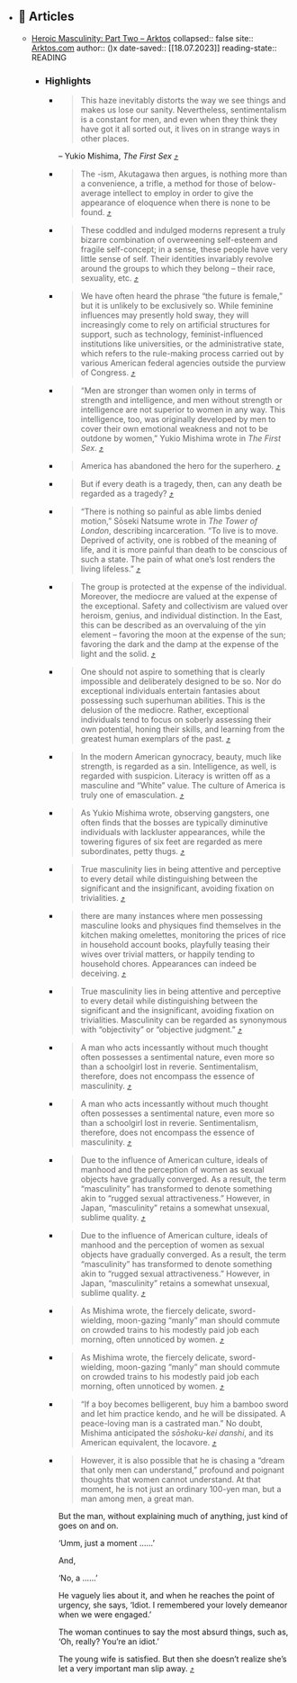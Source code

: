 - ## 🔖 Articles
	- [Heroic Masculinity: Part Two – Arktos](https://omnivore.app/me/https-arktos-com-2023-07-16-heroic-masculinity-part-two-1896a40c29c)
	  collapsed:: false
	  site:: [Arktos.com](https://arktos.com/2023/07/16/heroic-masculinity-part-two)
	  author:: ()x
	  date-saved:: [[18.07.2023]]
	  reading-state:: READING
		- ### Highlights
			- > This haze inevitably distorts the way we see things and makes us lose our sanity. Nevertheless, sentimentalism is a constant for men, and even when they think they have got it all sorted out, it lives on in strange ways in other places.
			  > 
			  – Yukio Mishima, _The First Sex_ [⤴️](https://omnivore.app/me/https-arktos-com-2023-07-16-heroic-masculinity-part-two-1896a40c29c#4f8afe9f-c4bd-4c0a-8935-84da59aaedd9)
			- > The -ism, Akutagawa then argues, is nothing more than a convenience, a trifle, a method for those of below-average intellect to employ in order to give the appearance of eloquence when there is none to be found. [⤴️](https://omnivore.app/me/https-arktos-com-2023-07-16-heroic-masculinity-part-two-1896a40c29c#44a750d0-2ebd-4c98-87d7-cb849446c8e8)
			- > These coddled and indulged moderns represent a truly bizarre combination of overweening self-esteem and fragile self-concept; in a sense, these people have very little sense of self. Their identities invariably revolve around the groups to which they belong – their race, sexuality, etc. [⤴️](https://omnivore.app/me/https-arktos-com-2023-07-16-heroic-masculinity-part-two-1896a40c29c#68f5d59c-dab9-406e-8a17-abea3d6dbdfa)
			- > We have often heard the phrase “the future is female,” but it is unlikely to be exclusively so. While feminine influences may presently hold sway, they will increasingly come to rely on artificial structures for support, such as technology, feminist-influenced institutions like universities, or the administrative state, which refers to the rule-making process carried out by various American federal agencies outside the purview of Congress. [⤴️](https://omnivore.app/me/https-arktos-com-2023-07-16-heroic-masculinity-part-two-1896a40c29c#e72d01c8-a603-4707-af4d-70734b24b19f)
			- > “Men are stronger than women only in terms of strength and intelligence, and men without strength or intelligence are not superior to women in any way. This intelligence, too, was originally developed by men to cover their own emotional weakness and not to be outdone by women,” Yukio Mishima wrote in _The First Sex_. [⤴️](https://omnivore.app/me/https-arktos-com-2023-07-16-heroic-masculinity-part-two-1896a40c29c#cec088a6-79a8-49d6-b16d-8905fdc668fd)
			- > America has abandoned the hero for the superhero. [⤴️](https://omnivore.app/me/https-arktos-com-2023-07-16-heroic-masculinity-part-two-1896a40c29c#724489d6-3605-44e0-96f3-e03182b2eb0c)
			- > But if every death is a tragedy, then, can any death be regarded as a tragedy? [⤴️](https://omnivore.app/me/https-arktos-com-2023-07-16-heroic-masculinity-part-two-1896a40c29c#2602e4d4-2d27-42a1-9eae-44e159b3e4bb)
			- > “There is nothing so painful as able limbs denied motion,” Sōseki Natsume wrote in _The Tower of London_, describing incarceration. “To live is to move. Deprived of activity, one is robbed of the meaning of life, and it is more painful than death to be conscious of such a state. The pain of what one’s lost renders the living lifeless.” [⤴️](https://omnivore.app/me/https-arktos-com-2023-07-16-heroic-masculinity-part-two-1896a40c29c#b5210dec-deb2-4d3f-95e5-9393a73d1617)
			- > The group is protected at the expense of the individual. Moreover, the mediocre are valued at the expense of the exceptional. Safety and collectivism are valued over heroism, genius, and individual distinction. In the East, this can be described as an overvaluing of the yin element – favoring the moon at the expense of the sun; favoring the dark and the damp at the expense of the light and the solid. [⤴️](https://omnivore.app/me/https-arktos-com-2023-07-16-heroic-masculinity-part-two-1896a40c29c#b88f52f5-23d7-4b35-a514-f2ba9e062bc8)
			- > One should not aspire to something that is clearly impossible and deliberately designed to be so. Nor do exceptional individuals entertain fantasies about possessing such superhuman abilities. This is the delusion of the mediocre. Rather, exceptional individuals tend to focus on soberly assessing their own potential, honing their skills, and learning from the greatest human exemplars of the past. [⤴️](https://omnivore.app/me/https-arktos-com-2023-07-16-heroic-masculinity-part-two-1896a40c29c#8c4c076c-3ea1-4e84-bd68-734ad67bc4f2)
			- > In the modern American gynocracy, beauty, much like strength, is regarded as a sin. Intelligence, as well, is regarded with suspicion. Literacy is written off as a masculine and “White” value. The culture of America is truly one of emasculation. [⤴️](https://omnivore.app/me/https-arktos-com-2023-07-16-heroic-masculinity-part-two-1896a40c29c#53418641-b8f3-45b5-bada-5bc7c762d968)
			- > As Yukio Mishima wrote, observing gangsters, one often finds that the bosses are typically diminutive individuals with lackluster appearances, while the towering figures of six feet are regarded as mere subordinates, petty thugs. [⤴️](https://omnivore.app/me/https-arktos-com-2023-07-16-heroic-masculinity-part-two-1896a40c29c#c06bacdf-b12e-4e45-86fa-fd2e91cca818)
			- > True masculinity lies in being attentive and perceptive to every detail while distinguishing between the significant and the insignificant, avoiding fixation on trivialities. [⤴️](https://omnivore.app/me/https-arktos-com-2023-07-16-heroic-masculinity-part-two-1896a40c29c#748eb7de-60a3-4b88-8d0d-e0cd557366ce)
			- > there are many instances where men possessing masculine looks and physiques find themselves in the kitchen making omelettes, monitoring the prices of rice in household account books, playfully teasing their wives over trivial matters, or happily tending to household chores. Appearances can indeed be deceiving. [⤴️](https://omnivore.app/me/https-arktos-com-2023-07-16-heroic-masculinity-part-two-1896a40c29c#ef71f047-a8cf-45cf-998b-31974597366f)
			- > True masculinity lies in being attentive and perceptive to every detail while distinguishing between the significant and the insignificant, avoiding fixation on trivialities. Masculinity can be regarded as synonymous with “objectivity” or “objective judgment.” [⤴️](https://omnivore.app/me/https-arktos-com-2023-07-16-heroic-masculinity-part-two-1896a40c29c#2b8f10cd-8015-40b8-89a2-bcdd75293835)
			- > A man who acts incessantly without much thought often possesses a sentimental nature, even more so than a schoolgirl lost in reverie. Sentimentalism, therefore, does not encompass the essence of masculinity. [⤴️](https://omnivore.app/me/https-arktos-com-2023-07-16-heroic-masculinity-part-two-1896a40c29c#c1b19fd1-036a-40b1-a7f9-7a31691eaae1)
			- > A man who acts incessantly without much thought often possesses a sentimental nature, even more so than a schoolgirl lost in reverie. Sentimentalism, therefore, does not encompass the essence of masculinity. [⤴️](https://omnivore.app/me/https-arktos-com-2023-07-16-heroic-masculinity-part-two-1896a40c29c#5da90a04-faf7-4682-b607-c743651842e2)
			- > Due to the influence of American culture, ideals of manhood and the perception of women as sexual objects have gradually converged. As a result, the term “masculinity” has transformed to denote something akin to “rugged sexual attractiveness.” However, in Japan, “masculinity” retains a somewhat unsexual, sublime quality. [⤴️](https://omnivore.app/me/https-arktos-com-2023-07-16-heroic-masculinity-part-two-1896a40c29c#9a09d653-9772-479f-9408-cc40af197a86)
			- > Due to the influence of American culture, ideals of manhood and the perception of women as sexual objects have gradually converged. As a result, the term “masculinity” has transformed to denote something akin to “rugged sexual attractiveness.” However, in Japan, “masculinity” retains a somewhat unsexual, sublime quality. [⤴️](https://omnivore.app/me/https-arktos-com-2023-07-16-heroic-masculinity-part-two-1896a40c29c#e3335f96-1d15-432c-a934-4660a41e5c27)
			- > As Mishima wrote, the fiercely delicate, sword-wielding, moon-gazing “manly” man should commute on crowded trains to his modestly paid job each morning, often unnoticed by women. [⤴️](https://omnivore.app/me/https-arktos-com-2023-07-16-heroic-masculinity-part-two-1896a40c29c#d53234f3-c0e4-49e8-8d70-cecaba38015b)
			- > As Mishima wrote, the fiercely delicate, sword-wielding, moon-gazing “manly” man should commute on crowded trains to his modestly paid job each morning, often unnoticed by women. [⤴️](https://omnivore.app/me/https-arktos-com-2023-07-16-heroic-masculinity-part-two-1896a40c29c#4a5ae9d6-f25b-4ecc-9e8f-561ecff5301b)
			- > “If a boy becomes belligerent, buy him a bamboo sword and let him practice kendo, and he will be dissipated. A peace-loving man is a castrated man.” No doubt, Mishima anticipated the _sōshoku-kei danshi_, and its American equivalent, the locavore. [⤴️](https://omnivore.app/me/https-arktos-com-2023-07-16-heroic-masculinity-part-two-1896a40c29c#7aa0f115-5f10-4f7b-a995-dede01eee924)
			- > However, it is also possible that he is chasing a “dream that only men can understand,” profound and poignant thoughts that women cannot understand. At that moment, he is not just an ordinary 100-yen man, but a man among men, a great man.
			  > 
			  But the man, without explaining much of anything, just kind of goes on and on.
			  > 
			  ‘Umm, just a moment ……’
			  > 
			  And,
			  > 
			  ‘No, a ……’
			  > 
			  He vaguely lies about it, and when he reaches the point of urgency, she says, ‘Idiot. I remembered your lovely demeanor when we were engaged.’
			  > 
			  The woman continues to say the most absurd things, such as, ‘Oh, really? You’re an idiot.’
			  > 
			  The young wife is satisfied. But then she doesn’t realize she’s let a very important man slip away. [⤴️](https://omnivore.app/me/https-arktos-com-2023-07-16-heroic-masculinity-part-two-1896a40c29c#ece142da-a564-4fb6-8301-fcb970075990)